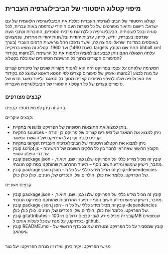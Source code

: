 ## מיפוי קטלוג היסטורי של הביבילוגרפיה העברית
קטלוג היסטורי של הביבילוגרפיה העברית כוללת את הביבליוגרפיה הלאומית של עם ישראל: רישום ותיאור מפורטים של כל ספרות העם היהודי שנדפסה באות עברית, לכל סוגיה ובכל לשונותיה. הביבליוגרפיה כוללת את מרבית הספרים, החוברות וכתבי העת שנדפסו בעברית, יידיש, לדינו, ערבית יהודית ובלשונות יהודיות אחרות, שנמצאים באוספים במדינת ישראל ומחוצה לה, ואשר נדפסו החל מראשית הדפוס העברי (בערך בשנת 1460) ועד 1960. קטלוג זה נמצא בתיקייה targets תחת שם הקובץ bhball.xml בקידוד marc21.
עלתה השאלה האם ניתן לבצע אבולואציה ולמפות את כל הרשימת הסיפורים הקצרים מתוך כל הרשימת הסיפורים שמוכלת בקטלוג?

המשימה שלקחנו על עצמו בפרויקט הזה הוא לאסוף מקורות שונים של סיפורים קצרים ואיפיון של סיפורים קצרים לפי המטא דאטא שמוצג לנו בקידוד marc21 על מנת לבצע את
האבולוציה שלנו למיפוי סיפורים קצרים מתוך כל המאגר וליצור מאגר חדש של סיפורים קצרים של כל הקטלוג היסטורי של הביבילוגרפיה העברית.

### קבצים מצורפים
בגיט זה ניתן למצוא מספר קבצים.

קבצים עיקריים:
- בתקיית results ניתן למצוא את התוצאות הסופיות של הפרויקט.
- בתקיות sources ניתן למצוא את המאגר של סיפורים קצרים של פרויקט בן יהודה - קרדיט לנבה וקרן על הפרויקט של הנגשת המאגר.
- בתקיות target ניתן למצוא את הקטלוג היסטורי של הביבילוגרפיה העברית
- קובץ script.js - הקובץ הראשי שאחראי לחבר בין כל חלקים השונים של המשימה עד כדי הפלט הסופי
- קובץ package.json - קובץ זה מכיל מידע כללי על הפרויקט שלנו כגון: שם, תיאור, מחבר, רישיון שימוש ומידע חשוב נוסף – תיעוד ההרחבות שהותקנו בפרויקט הנוכחי.
- קובץ package-json.json - קובץ זה מכיל מידע כללי של כל ה-dependencies של הפרויקט. כלומר את כולן, הילדים של, הנכדים של, הנינים. כולן כולן כולן.

קבצים משניים:
- קובץ package.json - קובץ זה מכיל מידע כללי על הפרויקט שלנו כגון: שם, תיאור, מחבר, רישיון שימוש ומידע חשוב נוסף – תיעוד ההרחבות שהותקנו בפרויקט הנוכחי.
- קובץ package-json.json - קובץ זה מכיל מידע כללי של כל ה-dependencies של הפרויקט. כלומר את כולן, הילדים של, הנכדים של, הנינים. כולן כולן כולן.
- קובץ gitattributes - קובץ זה מכיל מידע לגבי קבצים גדולים מ-100MB שנמצאים בפרויקט, על מנת שנוכל לעלות אותם ל-github.
- קובץ README.md - קובץ שמסביר על כל הפרויקט ומטרתו שמוצג בדף הראשי של גיטהאב.
##
מגישי הפרויקט: יקיר ביתן ועידו זיו
מנחת הפרויקט: יעל נצר
